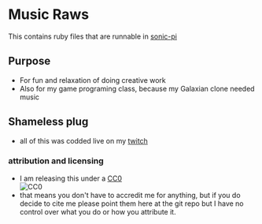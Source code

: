 # Music Raws
This contains ruby files that are runnable in [sonic-pi](https://sonic-pi.net/)
## Purpose
- For fun and relaxation of doing creative work
- Also for my game programing class, because my Galaxian clone needed music
## Shameless plug
- all of this was codded live on my [twitch](https://twitch.tv/ginyushijin1905)
### attribution and licensing
- I am releasing this under a [CC0](https://creativecommons.org/share-your-work/public-domain/cc0/)<br> ![CC0](https://licensebuttons.net/p/zero/1.0/88x31.png)<br>
- that means you don't have to accredit me for anything, but if you do decide to cite me please point them here at the git repo but I have no control over what you do or how you attribute it.
